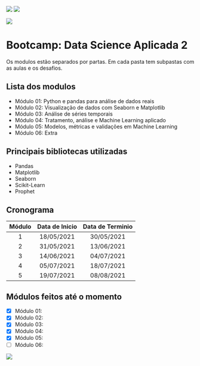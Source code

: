![](https://img.shields.io/github/last-commit/HenriqueCCdA/bootCampAluraDataScience?style=plasti&ccolor=blue)
![](https://img.shields.io/badge/Autor-Henrique%20C%20C%20de%20Andrade-blue)

![](https://play-lh.googleusercontent.com/E5OY3A9Nf-XieZN5Ah6KfPIDbFpLR_j5fFOLbl-aYDrRiFAvensqRJjZpWFRA_yyNg)
   

# Bootcamp: Data Science Aplicada 2

Os modulos estão separados por partas. Em cada pasta tem subpastas com as aulas e os desafios.

## Lista dos modulos

* Módulo 01: Python e pandas para análise de dados reais
* Módulo 02: Visualização de dados com Seaborn e Matplotlib
* Módulo 03: Análise de séries temporais
* Módulo 04: Tratamento, análise e Machine Learning aplicado
* Módulo 05: Modelos, métricas e validações em Machine Learning
* Módulo 06: Extra

## Principais bibliotecas utilizadas

* Pandas
* Matplotlib 
* Seaborn 
* Scikit-Learn
* Prophet

## Cronograma

Módulo |  Data de Inicio | Data de Terminio 
:-----:|:---------------:|:----------------:    
1      |  18/05/2021     | 30/05/2021   
2      |  31/05/2021     | 13/06/2021 
3      |  14/06/2021     | 04/07/2021 
4      |  05/07/2021     | 18/07/2021   
5      |  19/07/2021     | 08/08/2021


## Módulos feitos até o momento

- [x] Módulo 01:
- [x] Módulo 02:
- [x] Módulo 03:
- [x] Módulo 04:
- [x] Módulo 05:
- [ ] Módulo 06:

[<img src="https://img.shields.io/badge/mail-EA4335?style=flat-square&logo=Gmail&logoColor=white" />](henrique.ccda@gmail.com)
